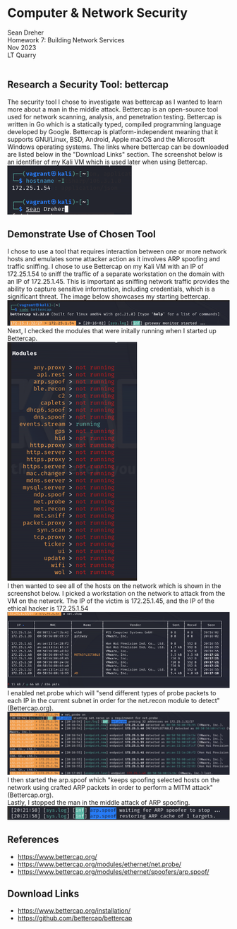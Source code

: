  # **Computer & Network Security**
Sean Dreher  <br />
Homework 7: Building Network Services  <br />
Nov 2023  <br />
LT Quarry <br />
<br />

## **Research a Security Tool: bettercap**
The security tool I chose to investigate was bettercap as I wanted to learn more about a man in the middle attack. Bettercap is an open-source tool used for network scanning, analysis, and penetration testing. Bettercap is written in Go which is a statically typed, compiled programming language developed by Google. Bettercap is platform-independent meaning that it supports GNU/Linux, BSD, Android, Apple macOS and the Microsoft Windows operating systems. The links where bettercap can be downloaded are listed below in the "Download Links" section. The screenshot below is an identifier of my Kali VM which is used later when using Bettercap. <br />
![identify](https://github.com/seandreher/CNS-Lab/blob/main/Homework8/identifierhw8.png)
<br />

## **Demonstrate Use of Chosen Tool**
I chose to use a tool that requires interaction between one or more network hosts and emulates some attacker action as it involves ARP spoofing and traffic sniffing. I chose to use Bettercap on my Kali VM with an IP of 172.25.1.54 to sniff the traffic of a separate workstation on the domain with an IP of 172.25.1.45. This is important as sniffing network traffic provides the ability to capture sensitive information, including credentials, which is a significant threat. The image below showcases my starting bettercap. <br />
![1hw8](https://github.com/seandreher/CNS-Lab/blob/main/Homework8/1hw8.png)
<br />
Next, I checked the modules that were initally running when I started up Bettercap. <br />
![modules](https://github.com/seandreher/CNS-Lab/blob/main/Homework8/moduleshw8.png)
<br />
I then wanted to see all of the hosts on the network which is shown in the screenshot below. I picked a workstation on the network to attack from the VM on the network. The IP of the victim is 172.25.1.45, and the IP of the ethical hacker is 172.25.1.54 <br />
![show](https://github.com/seandreher/CNS-Lab/blob/main/Homework8/showhw8.png)
<br />
I enabled net.probe which will "send different types of probe packets to each IP in the current subnet in order for the net.recon module to detect" (Bettercap.org). <br />
![probe](https://github.com/seandreher/CNS-Lab/blob/main/Homework8/probehw8.png)
<br />
I then started the arp.spoof which "keeps spoofing selected hosts on the network using crafted ARP packets in order to perform a MITM attack" (Bettercap.org). <br />
Lastly, I stopped the man in the middle attack of ARP spoofing. <br />
![stop](https://github.com/seandreher/CNS-Lab/blob/main/Homework8/stophw8.png)
<br />

## **References**
* https://www.bettercap.org/
* https://www.bettercap.org/modules/ethernet/net.probe/
* https://www.bettercap.org/modules/ethernet/spoofers/arp.spoof/

## **Download Links**
* https://www.bettercap.org/installation/
* https://github.com/bettercap/bettercap
